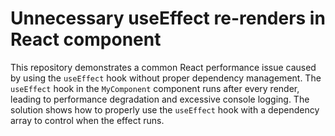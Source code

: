 # Unnecessary useEffect re-renders in React component
This repository demonstrates a common React performance issue caused by using the `useEffect` hook without proper dependency management.
The `useEffect` hook in the `MyComponent` component runs after every render, leading to performance degradation and excessive console logging.
The solution shows how to properly use the `useEffect` hook with a dependency array to control when the effect runs.